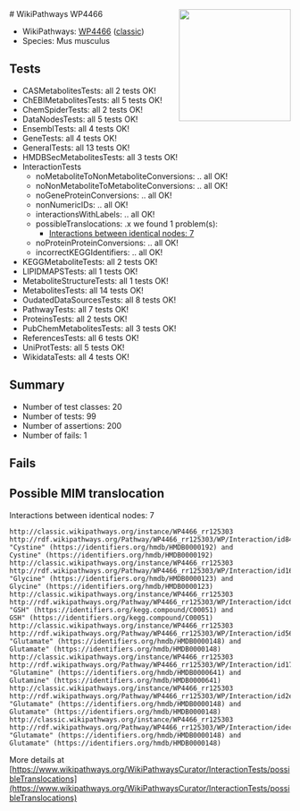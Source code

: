<img style="float: right; width: 200px" src="https://upload.wikimedia.org/wikipedia/commons/thumb/8/83/Wplogo_with_text_500.png/640px-Wplogo_with_text_500.png" />
# WikiPathways WP4466

* WikiPathways: [WP4466](https://wikipathways.org/pathways/WP4466) ([classic](https://classic.wikipathways.org/instance/WP4466))
* Species: Mus musculus
## Tests
* CASMetabolitesTests: all 2 tests OK!
* ChEBIMetabolitesTests: all 5 tests OK!
* ChemSpiderTests: all 2 tests OK!
* DataNodesTests: all 5 tests OK!
* EnsemblTests: all 4 tests OK!
* GeneTests: all 4 tests OK!
* GeneralTests: all 13 tests OK!
* HMDBSecMetabolitesTests: all 3 tests OK!
* InteractionTests
    * noMetaboliteToNonMetaboliteConversions: .. all OK!
    * noNonMetaboliteToMetaboliteConversions: .. all OK!
    * noGeneProteinConversions: .. all OK!
    * nonNumericIDs: .. all OK!
    * interactionsWithLabels: .. all OK!
    * possibleTranslocations: .x we found 1 problem(s):
        * [Interactions between identical nodes: 7](#1c11820c)
    * noProteinProteinConversions: .. all OK!
    * incorrectKEGGIdentifiers: .. all OK!
* KEGGMetaboliteTests: all 2 tests OK!
* LIPIDMAPSTests: all 1 tests OK!
* MetaboliteStructureTests: all 1 tests OK!
* MetabolitesTests: all 14 tests OK!
* OudatedDataSourcesTests: all 8 tests OK!
* PathwayTests: all 7 tests OK!
* ProteinsTests: all 2 tests OK!
* PubChemMetabolitesTests: all 3 tests OK!
* ReferencesTests: all 6 tests OK!
* UniProtTests: all 5 tests OK!
* WikidataTests: all 4 tests OK!


## Summary

* Number of test classes: 20
* Number of tests: 99
* Number of assertions: 200
* Number of fails: 1

## Fails

<a name="1c11820c" />

## Possible MIM translocation

Interactions between identical nodes: 7
```
http://classic.wikipathways.org/instance/WP4466_rr125303 http://rdf.wikipathways.org/Pathway/WP4466_rr125303/WP/Interaction/id84f40e0 "Cystine" (https://identifiers.org/hmdb/HMDB0000192) and 
Cystine" (https://identifiers.org/hmdb/HMDB0000192)
http://classic.wikipathways.org/instance/WP4466_rr125303 http://rdf.wikipathways.org/Pathway/WP4466_rr125303/WP/Interaction/id16e74fcd "Glycine" (https://identifiers.org/hmdb/HMDB0000123) and 
Glycine" (https://identifiers.org/hmdb/HMDB0000123)
http://classic.wikipathways.org/instance/WP4466_rr125303 http://rdf.wikipathways.org/Pathway/WP4466_rr125303/WP/Interaction/idc647ba3a "GSH" (https://identifiers.org/kegg.compound/C00051) and 
GSH" (https://identifiers.org/kegg.compound/C00051)
http://classic.wikipathways.org/instance/WP4466_rr125303 http://rdf.wikipathways.org/Pathway/WP4466_rr125303/WP/Interaction/id56a256eb "Glutamate" (https://identifiers.org/hmdb/HMDB0000148) and 
Glutamate" (https://identifiers.org/hmdb/HMDB0000148)
http://classic.wikipathways.org/instance/WP4466_rr125303 http://rdf.wikipathways.org/Pathway/WP4466_rr125303/WP/Interaction/id1734cd9 "Glutamine" (https://identifiers.org/hmdb/HMDB0000641) and 
Glutamine" (https://identifiers.org/hmdb/HMDB0000641)
http://classic.wikipathways.org/instance/WP4466_rr125303 http://rdf.wikipathways.org/Pathway/WP4466_rr125303/WP/Interaction/id2eea309e "Glutamate" (https://identifiers.org/hmdb/HMDB0000148) and 
Glutamate" (https://identifiers.org/hmdb/HMDB0000148)
http://classic.wikipathways.org/instance/WP4466_rr125303 http://rdf.wikipathways.org/Pathway/WP4466_rr125303/WP/Interaction/idec83f534 "Glutamate" (https://identifiers.org/hmdb/HMDB0000148) and 
Glutamate" (https://identifiers.org/hmdb/HMDB0000148)
```

More details at [https://www.wikipathways.org/WikiPathwaysCurator/InteractionTests/possibleTranslocations](https://www.wikipathways.org/WikiPathwaysCurator/InteractionTests/possibleTranslocations)

